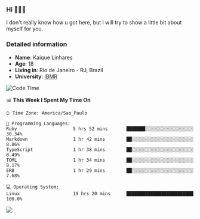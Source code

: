 ### Hi 🙋🏽‍♂️

I don't really know how u got here, but I will try to show a little bit about myself for you.

### Detailed information

* **Name**: Kaique Linhares
* **Age**: 18
* **Living in**: Rio  de Janeiro - RJ, Brazil
* **University**: [IBMR](https://www.ibmr.br/)

<!--START_SECTION:waka-->
![Code Time](http://img.shields.io/badge/Code%20Time-304%20hrs%2024%20mins-blue)

📊 **This Week I Spent My Time On** 

```text
⌚︎ Time Zone: America/Sao_Paulo

💬 Programming Languages: 
Ruby                     5 hrs 52 mins       ███████░░░░░░░░░░░░░░░░░░   30.34% 
Markdown                 1 hr 42 mins        ██░░░░░░░░░░░░░░░░░░░░░░░   8.86% 
TypeScript               1 hr 38 mins        ██░░░░░░░░░░░░░░░░░░░░░░░   8.49% 
TOML                     1 hr 34 mins        ██░░░░░░░░░░░░░░░░░░░░░░░   8.17% 
ERB                      1 hr 29 mins        ██░░░░░░░░░░░░░░░░░░░░░░░   7.68%

💻 Operating System: 
Linux                    19 hrs 20 mins      █████████████████████████   100.0%

```


<!--END_SECTION:waka-->

<a href="https://www.linkedin.com/in/kaique-linhares-25a840208/"  target="_blank"><img src="https://img.shields.io/badge/-LinkedIn-%230077B5?style=for-the-badge&logo=linkedin&logoColor=white" target="_blank"></a>
